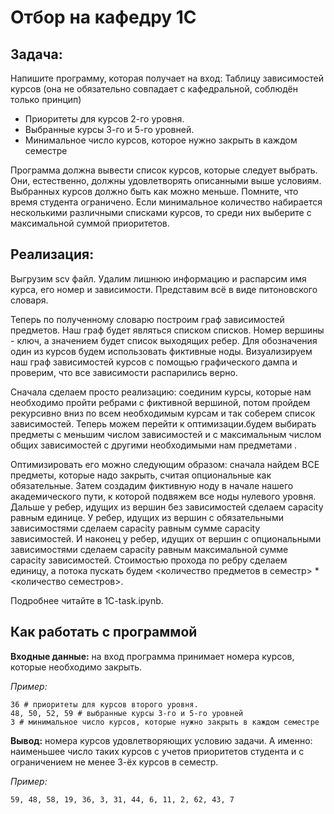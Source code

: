 # Отбор на кафедру 1С
## Задача:
Напишите программу, которая получает на вход:
Таблицу зависимостей курсов (она не обязательно совпадает с кафедральной, соблюдён только принцип)
- Приоритеты для курсов 2-го уровня.
- Выбранные курсы 3-го и 5-го уровней.
- Минимальное число курсов, которое нужно закрыть в каждом семестре

Программа должна вывести список курсов, которые следует выбрать. Они, естественно, должны удовлетворять описанными выше условиям. Выбранных курсов должно быть как можно меньше. Помните, что время студента ограничено. Если минимальное количество набирается несколькими различными списками курсов, то среди них выберите с максимальной суммой приоритетов.

## Реализация:
Выгрузим scv файл. Удалим лишнюю информацию и распарсим имя курса, его номер и зависимости. Представим всё в виде питоновского словаря. 

Теперь по полученному словарю построим граф зависимостей предметов. Наш граф будет являться списком списков. Номер вершины - ключ, а значением будет список выходящих ребер.  Для обозначения один из курсов будем использовать фиктивные ноды. Визуализируем наш граф зависимостей курсов с помощью графического дампа и проверим, что все зависимости распарились верно. 

Сначала сделаем просто реализацию: соединим курсы, которые нам необходимо пройти ребрами с фиктивной вершиной, потом пройдем рекурсивно вниз по всем необходимым курсам и так соберем список зависимостей.  Теперь можем перейти к оптимизации.будем выбирать предметы с меньшим числом зависимостей и с максимальным числом общих зависимостей с другими необходимыми нам предметами .

Оптимизировать его можно следующим образом: сначала найдем ВСЕ предметы, которые надо закрыть, считая опциональные как обязательные. Затем создадим фиктивную ноду в начале нашего академического пути, к которой подвяжем все ноды нулевого уровня. Дальше у ребер, идущих из вершин без зависимостей сделаем capacity равным единице. У ребер, идущих из вершин с обязательными зависимостями сделаем capacity равным сумме capacity зависимостей. И наконец у ребер, идущих от вершин с опциональными зависимостями сделаем capacity равным максимальной сумме capacity зависимостей. Стоимостью прохода по ребру сделаем единицу, а потока пускать будем <количество предметов в семестр> * <количество семестров>. 

Подробнее читайте в 1C-task.ipynb.

## Как работать с программой
**Входные данные:**
на вход программа принимает номера курсов, которые необходимо закрыть.

*Пример:* 
```
36 # приоритеты для курсов второго уровня.
48, 50, 52, 59 # выбранные курсы 3-го и 5-го уровней
3 # минимальное число курсов, которые нужно закрыть в каждом семестре
```

**Вывод:**
номера курсов удовлетворяющих условию задачи. А именно: наименьшее число таких курсов с учетов приоритетов студента и с ограничением не менее 3-ёх курсов в семестр.

*Пример:*
```
59, 48, 58, 19, 36, 3, 31, 44, 6, 11, 2, 62, 43, 7
```
